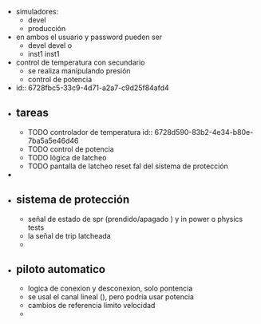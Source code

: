 - simuladores:
	- devel
	- producción
- en ambos el usuario y password pueden ser
	- devel devel o
	- inst1 inst1
- control de temperatura con secundario
	- se realiza manipulando presión
	- control de potencia
- id:: 6728fbc5-33c9-4d71-a2a7-c9d25f84afd4
- ## tareas
	- TODO controlador de temperatura
	  id:: 6728d590-83b2-4e34-b80e-7ba5a5e46d46
	- TODO control de potencia
	- TODO lógica de latcheo
	- TODO pantalla de latcheo reset fal del sistema de protección
-
- ## sistema de protección
	- señal de estado de spr (prendido/apagado ) y in power o physics tests
	- la  señal de trip latcheada
	-
- ## piloto automatico
	- logica de conexion y desconexion, solo pontencia
	- se usal el canal lineal (), pero podría usar potencia
	- cambios de referencia limito velocidad
	-